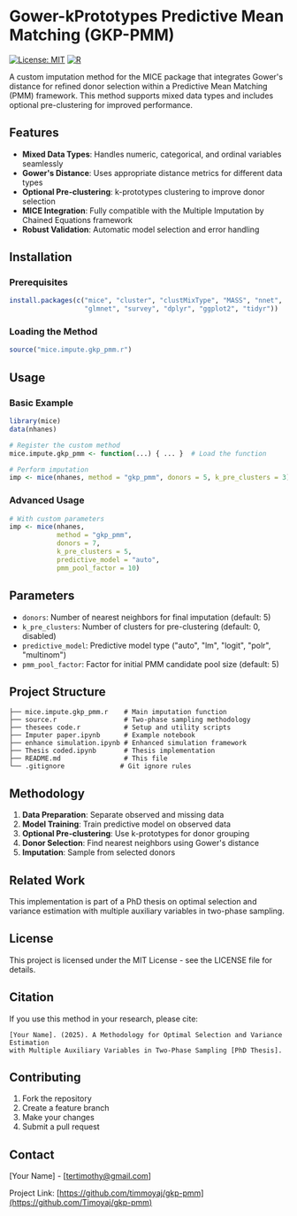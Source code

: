 # Gower-kPrototypes Predictive Mean Matching (GKP-PMM)

[![License: MIT](https://img.shields.io/badge/License-MIT-yellow.svg)](https://opensource.org/licenses/MIT)
[![R](https://img.shields.io/badge/R-4.0+-blue.svg)](https://www.r-project.org/)

A custom imputation method for the MICE package that integrates Gower's distance for refined donor selection within a Predictive Mean Matching (PMM) framework. This method supports mixed data types and includes optional pre-clustering for improved performance.

## Features

- **Mixed Data Types**: Handles numeric, categorical, and ordinal variables seamlessly
- **Gower's Distance**: Uses appropriate distance metrics for different data types
- **Optional Pre-clustering**: k-prototypes clustering to improve donor selection
- **MICE Integration**: Fully compatible with the Multiple Imputation by Chained Equations framework
- **Robust Validation**: Automatic model selection and error handling

## Installation

### Prerequisites
```r
install.packages(c("mice", "cluster", "clustMixType", "MASS", "nnet",
                   "glmnet", "survey", "dplyr", "ggplot2", "tidyr"))
```

### Loading the Method
```r
source("mice.impute.gkp_pmm.r")
```

## Usage

### Basic Example
```r
library(mice)
data(nhanes)

# Register the custom method
mice.impute.gkp_pmm <- function(...) { ... }  # Load the function

# Perform imputation
imp <- mice(nhanes, method = "gkp_pmm", donors = 5, k_pre_clusters = 3)
```

### Advanced Usage
```r
# With custom parameters
imp <- mice(nhanes,
            method = "gkp_pmm",
            donors = 7,
            k_pre_clusters = 5,
            predictive_model = "auto",
            pmm_pool_factor = 10)
```

## Parameters

- `donors`: Number of nearest neighbors for final imputation (default: 5)
- `k_pre_clusters`: Number of clusters for pre-clustering (default: 0, disabled)
- `predictive_model`: Predictive model type ("auto", "lm", "logit", "polr", "multinom")
- `pmm_pool_factor`: Factor for initial PMM candidate pool size (default: 5)

## Project Structure

```
├── mice.impute.gkp_pmm.r    # Main imputation function
├── source.r                 # Two-phase sampling methodology
├── thesees code.r           # Setup and utility scripts
├── Imputer paper.ipynb      # Example notebook
├── enhance simulation.ipynb # Enhanced simulation framework
├── Thesis coded.ipynb       # Thesis implementation
├── README.md                # This file
└── .gitignore              # Git ignore rules
```

## Methodology

1. **Data Preparation**: Separate observed and missing data
2. **Model Training**: Train predictive model on observed data
3. **Optional Pre-clustering**: Use k-prototypes for donor grouping
4. **Donor Selection**: Find nearest neighbors using Gower's distance
5. **Imputation**: Sample from selected donors

## Related Work

This implementation is part of a PhD thesis on optimal selection and variance estimation with multiple auxiliary variables in two-phase sampling.

## License

This project is licensed under the MIT License - see the LICENSE file for details.

## Citation

If you use this method in your research, please cite:

```
[Your Name]. (2025). A Methodology for Optimal Selection and Variance Estimation
with Multiple Auxiliary Variables in Two-Phase Sampling [PhD Thesis].
```

## Contributing

1. Fork the repository
2. Create a feature branch
3. Make your changes
4. Submit a pull request

## Contact

[Your Name] - [tertimothy@gmail.com]

Project Link: [https://github.com/timmoyaj/gkp-pmm](https://github.com/Timoyaj/gkp-pmm)
